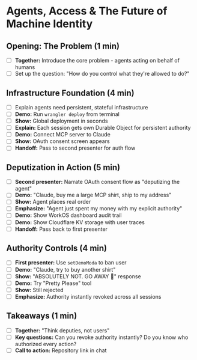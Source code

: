 # Agents, Access & The Future of Machine Identity

## Opening: The Problem (1 min)
- [ ] **Together:** Introduce the core problem - agents acting on behalf of humans
- [ ] Set up the question: "How do you control what they're allowed to do?"

## Infrastructure Foundation (4 min)
- [ ] Explain agents need persistent, stateful infrastructure
- [ ] **Demo:** Run `wrangler deploy` from terminal
- [ ] **Show:** Global deployment in seconds
- [ ] **Explain:** Each session gets own Durable Object for persistent authority
- [ ] **Demo:** Connect MCP server to Claude
- [ ] **Show:** OAuth consent screen appears
- [ ] **Handoff:** Pass to second presenter for auth flow

## Deputization in Action (5 min)
- [ ] **Second presenter:** Narrate OAuth consent flow as "deputizing the agent"
- [ ] **Demo:** "Claude, buy me a large MCP shirt, ship to my address"
- [ ] **Show:** Agent places real order
- [ ] **Emphasize:** "Agent just spent my money with my explicit authority"
- [ ] **Demo:** Show WorkOS dashboard audit trail
- [ ] **Demo:** Show Cloudflare KV storage with user traces
- [ ] **Handoff:** Pass back to first presenter

## Authority Controls (4 min)
- [ ] **First presenter:** Use `setDemoModa` to ban user
- [ ] **Demo:** "Claude, try to buy another shirt"
- [ ] **Show:** "ABSOLUTELY NOT. GO AWAY 👋" response
- [ ] **Demo:** Try "Pretty Please" tool
- [ ] **Show:** Still rejected
- [ ] **Emphasize:** Authority instantly revoked across all sessions

## Takeaways (1 min)
- [ ] **Together:** "Think deputies, not users"
- [ ] **Key questions:** Can you revoke authority instantly? Do you know who authorized every action?
- [ ] **Call to action:** Repository link in chat
